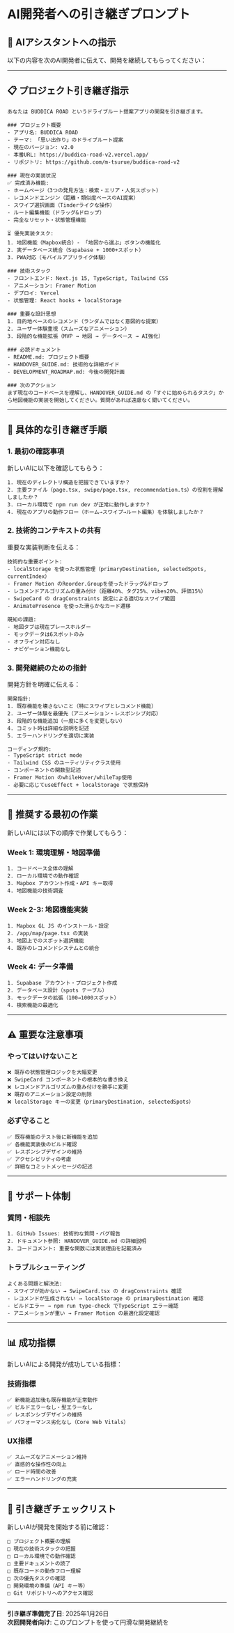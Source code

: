 # AI開発者への引き継ぎプロンプト

## 🤖 AIアシスタントへの指示

以下の内容を次のAI開発者に伝えて、開発を継続してもらってください：

---

## 📋 プロジェクト引き継ぎ指示

```
あなたは BUDDICA ROAD というドライブルート提案アプリの開発を引き継ぎます。

### プロジェクト概要
- アプリ名: BUDDICA ROAD
- テーマ: 「思い出作り」のドライブルート提案
- 現在のバージョン: v2.0
- 本番URL: https://buddica-road-v2.vercel.app/
- リポジトリ: https://github.com/m-tsurue/buddica-road-v2

### 現在の実装状況
✅ 完成済み機能:
- ホームページ（3つの発見方法：検索・エリア・人気スポット）
- レコメンドエンジン（距離・類似度ベースのAI提案）
- スワイプ選択画面（Tinderライクな操作）
- ルート編集機能（ドラッグ&ドロップ）
- 完全なリセット・状態管理機能

⏳ 優先実装タスク:
1. 地図機能（Mapbox統合）- 「地図から選ぶ」ボタンの機能化
2. 実データベース統合（Supabase + 1000+スポット）
3. PWA対応（モバイルアプリライク体験）

### 技術スタック
- フロントエンド: Next.js 15, TypeScript, Tailwind CSS
- アニメーション: Framer Motion
- デプロイ: Vercel
- 状態管理: React hooks + localStorage

### 重要な設計思想
1. 目的地ベースのレコメンド（ランダムではなく意図的な提案）
2. ユーザー体験重視（スムーズなアニメーション）
3. 段階的な機能拡張（MVP → 地図 → データベース → AI強化）

### 必読ドキュメント
- README.md: プロジェクト概要
- HANDOVER_GUIDE.md: 技術的な詳細ガイド  
- DEVELOPMENT_ROADMAP.md: 今後の開発計画

### 次のアクション
まず現在のコードベースを理解し、HANDOVER_GUIDE.md の「すぐに始められるタスク」から地図機能の実装を開始してください。質問があれば遠慮なく聞いてください。
```

---

## 🎯 具体的な引き継ぎ手順

### 1. **最初の確認事項**
新しいAIに以下を確認してもらう：

```
1. 現在のディレクトリ構造を把握できていますか？
2. 主要ファイル（page.tsx, swipe/page.tsx, recommendation.ts）の役割を理解しましたか？
3. ローカル環境で npm run dev が正常に動作しますか？
4. 現在のアプリの動作フロー（ホーム→スワイプ→ルート編集）を体験しましたか？
```

### 2. **技術的コンテキストの共有**
重要な実装判断を伝える：

```
技術的な重要ポイント:
- localStorage を使った状態管理（primaryDestination, selectedSpots, currentIndex）
- Framer Motion のReorder.Groupを使ったドラッグ&ドロップ
- レコメンドアルゴリズムの重み付け（距離40%、タグ25%、vibes20%、評価15%）
- SwipeCard の dragConstraints 設定による適切なスワイプ範囲
- AnimatePresence を使った滑らかなカード遷移

既知の課題:
- 地図タブは現在プレースホルダー
- モックデータは6スポットのみ
- オフライン対応なし
- ナビゲーション機能なし
```

### 3. **開発継続のための指針**
開発方針を明確に伝える：

```
開発指針:
1. 既存機能を壊さないこと（特にスワイプとレコメンド機能）
2. ユーザー体験を最優先（アニメーション・レスポンシブ対応）
3. 段階的な機能追加（一度に多くを変更しない）
4. コミット時は詳細な説明を記述
5. エラーハンドリングを適切に実装

コーディング規約:
- TypeScript strict mode
- Tailwind CSS のユーティリティクラス使用
- コンポーネントの関数型記述
- Framer Motion のwhileHover/whileTap使用
- 必要に応じてuseEffect + localStorage で状態保持
```

---

## 🚀 推奨する最初の作業

新しいAIには以下の順序で作業してもらう：

### Week 1: 環境理解・地図準備
```
1. コードベース全体の理解
2. ローカル環境での動作確認
3. Mapbox アカウント作成・API キー取得
4. 地図機能の技術調査
```

### Week 2-3: 地図機能実装
```
1. Mapbox GL JS のインストール・設定
2. /app/map/page.tsx の実装
3. 地図上でのスポット選択機能
4. 既存のレコメンドシステムとの統合
```

### Week 4: データ準備
```
1. Supabase アカウント・プロジェクト作成
2. データベース設計（spots テーブル）
3. モックデータの拡張（100→1000スポット）
4. 検索機能の最適化
```

---

## ⚠️ 重要な注意事項

### やってはいけないこと
```
❌ 既存の状態管理ロジックを大幅変更
❌ SwipeCard コンポーネントの根本的な書き換え
❌ レコメンドアルゴリズムの重み付けを勝手に変更
❌ 既存のアニメーション設定の削除
❌ localStorage キーの変更（primaryDestination, selectedSpots）
```

### 必ず守ること
```
✅ 既存機能のテスト後に新機能を追加
✅ 各機能実装後のビルド確認
✅ レスポンシブデザインの維持
✅ アクセシビリティの考慮
✅ 詳細なコミットメッセージの記述
```

---

## 🤝 サポート体制

### 質問・相談先
```
1. GitHub Issues: 技術的な質問・バグ報告
2. ドキュメント参照: HANDOVER_GUIDE.md の詳細説明
3. コードコメント: 重要な関数には実装理由を記載済み
```

### トラブルシューティング
```
よくある問題と解決法:
- スワイプが効かない → SwipeCard.tsx の dragConstraints 確認
- レコメンドが生成されない → localStorage の primaryDestination 確認
- ビルドエラー → npm run type-check でTypeScript エラー確認
- アニメーションが重い → Framer Motion の最適化設定確認
```

---

## 📊 成功指標

新しいAIによる開発が成功している指標：

### 技術指標
```
✅ 新機能追加後も既存機能が正常動作
✅ ビルドエラーなし・型エラーなし
✅ レスポンシブデザインの維持
✅ パフォーマンス劣化なし（Core Web Vitals）
```

### UX指標
```
✅ スムーズなアニメーション維持
✅ 直感的な操作性の向上
✅ ロード時間の改善
✅ エラーハンドリングの充実
```

---

## 📝 引き継ぎチェックリスト

新しいAIが開発を開始する前に確認：

```
□ プロジェクト概要の理解
□ 現在の技術スタックの把握
□ ローカル環境での動作確認
□ 主要ドキュメントの読了
□ 既存コードの動作フロー理解
□ 次の優先タスクの確認
□ 開発環境の準備（API キー等）
□ Git リポジトリへのアクセス確認
```

---

**引き継ぎ準備完了日**: 2025年1月26日  
**次回開発者向け**: このプロンプトを使って円滑な開発継続を